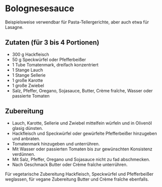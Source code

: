 # Bolognesesauce

Beispielsweise verwendbar für Pasta-Tellergerichte, aber auch etwa für
Lasagne.

## Zutaten (für 3 bis 4 Portionen)

 + 300 g Hackfleisch
 + 50 g Speckwürfel oder Pfefferbeißer
 + 1 Tube Tomatenmark, dreifach konzentriert
 + 1 Stange Lauch
 + 1 Stange Sellerie
 + 1 große Karotte
 + 1 große Zwiebel
 + Salz, Pfeffer, Oregano, Sojasauce, Butter, Crème fraîche, Wasser oder
   passierte Tomaten

## Zubereitung

 + Lauch, Karotte, Sellerie und Zwiebel mittelfein würfeln und in Olivenöl
   glasig dünsten.
 + Hackfleisch und Speckwürfel oder gewürfelte Pfefferbeißer hinzugeben und
   anbraten.
 + Tomatenmark hinzugeben und unterrühren.
 + Mit Wasser oder passierten Tomaten bis zur gewünschten Konsistenz
   verdünnen.
 + Mit Salz, Pfeffer, Oregano und Sojasauce nicht zu fad abschmecken.
 + Nach Geschmack Butter oder Crème fraîche unterrühren.

Für vegetarische Zubereitung Hackfleisch, Speckwürfel und Pfefferbeißer
weglassen, für vegane Zubereitung Butter und Crème fraîche ebenfalls.
